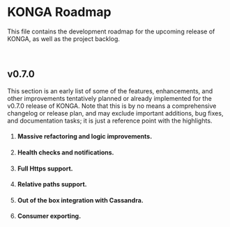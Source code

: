 # KONGA Roadmap

This file contains the development roadmap for the upcoming release of KONGA, as well as the project backlog.

&nbsp;
&nbsp;

## v0.7.0

This section is an early list of some of the features, enhancements, and other improvements tentatively planned or already implemented for the v0.7.0 release of KONGA.  Note that this is by no means a comprehensive changelog or release plan, and may exclude important additions, bug fixes, and documentation tasks; it is just a reference point with the highlights.

1. #### Massive refactoring and logic improvements.
2. #### Health checks and notifications.
3. #### Full Https support.
4. #### Relative paths support.
5. #### Out of the box integration with Cassandra.
6. #### Consumer exporting.